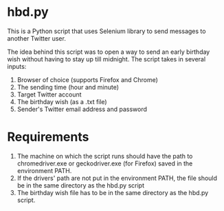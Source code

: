 # hbd.py
This is a Python script that uses Selenium library to send messages to another Twitter user.

The idea behind this script was to open a way to send an early birthday wish without having to stay up till midnight. The script takes in several inputs: 
  1. Browser of choice (supports Firefox and Chrome)
  2. The sending time (hour and minute)
  3. Target Twitter account
  4. The birthday wish (as a .txt file)
  5. Sender's Twitter email address and password

# Requirements
  1. The machine on which the script runs should have the path to chromedriver.exe or geckodriver.exe (for Firefox) saved in the environment PATH.
  2. If the drivers' path are not put in the environment PATH, the file should be in the same directory as the hbd.py script
  3. The birthday wish file has to be in the same directory as the hbd.py script.
  
